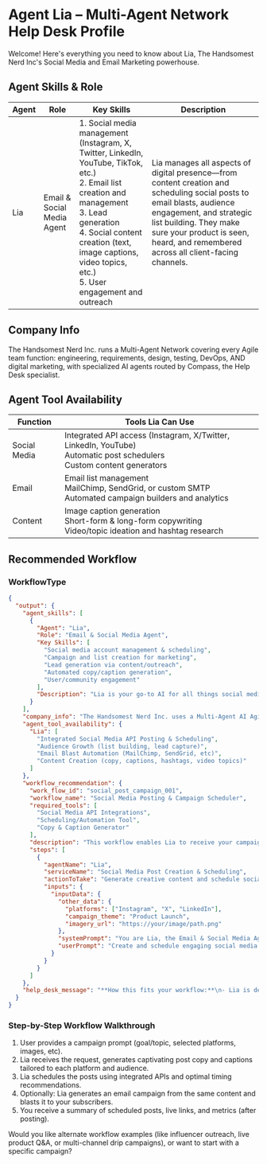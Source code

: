 # Agent Lia – Multi-Agent Network Help Desk Profile

Welcome! Here's everything you need to know about Lia, The Handsomest Nerd Inc's Social Media and Email Marketing powerhouse.

## Agent Skills & Role

| Agent | Role | Key Skills | Description |
|-------|------|------------|-------------|
| Lia | Email & Social Media Agent | 1. Social media management (Instagram, X, Twitter, LinkedIn, YouTube, TikTok, etc.)<br>2. Email list creation and management<br>3. Lead generation<br>4. Social content creation (text, image captions, video topics, etc.)<br>5. User engagement and outreach | Lia manages all aspects of digital presence—from content creation and scheduling social posts to email blasts, audience engagement, and strategic list building. They make sure your product is seen, heard, and remembered across all client-facing channels. |

## Company Info

The Handsomest Nerd Inc. runs a Multi-Agent Network covering every Agile team function: engineering, requirements, design, testing, DevOps, AND digital marketing, with specialized AI agents routed by Compass, the Help Desk specialist.

## Agent Tool Availability

| Function | Tools Lia Can Use |
|----------|-------------------|
| Social Media | Integrated API access (Instagram, X/Twitter, LinkedIn, YouTube)<br>Automatic post schedulers<br>Custom content generators |
| Email | Email list management<br>MailChimp, SendGrid, or custom SMTP<br>Automated campaign builders and analytics |
| Content | Image caption generation<br>Short-form & long-form copywriting<br>Video/topic ideation and hashtag research |

## Recommended Workflow

### WorkflowType

```json
{
  "output": {
    "agent_skills": [
      {
        "Agent": "Lia",
        "Role": "Email & Social Media Agent",
        "Key Skills": [
          "Social media account management & scheduling",
          "Campaign and list creation for marketing",
          "Lead generation via content/outreach",
          "Automated copy/caption generation",
          "User/community engagement"
        ],
        "Description": "Lia is your go-to AI for all things social media and email. Whether you need creative posts, want to grow your audience, schedule campaigns, or run targeted email blasts—Lia coordinates it all to highlight your Agile product!"
      }
    ],
    "company_info": "The Handsomest Nerd Inc. uses a Multi-Agent AI Agile model, deploying specialized agents (like Lia) for focused, expert handling of tasks. Compass routes your requests to the best agent for the job.",
    "agent_tool_availability": {
      "Lia": [
        "Integrated Social Media API Posting & Scheduling",
        "Audience Growth (list building, lead capture)",
        "Email Blast Automation (MailChimp, SendGrid, etc)",
        "Content Creation (copy, captions, hashtags, video topics)"
      ]
    },
    "workflow_recommendation": {
      "work_flow_id": "social_post_campaign_001",
      "workflow_name": "Social Media Posting & Campaign Scheduler",
      "required_tools": [
        "Social Media API Integrations",
        "Scheduling/Automation Tool",
        "Copy & Caption Generator"
      ],
      "description": "This workflow enables Lia to receive your campaign prompt, generate engaging post copy/captions, select appropriate times/hashtags, and schedule posts to your selected platforms. Optionally, Lia can build an email blast from the same content.",
      "steps": [
        {
          "agentName": "Lia",
          "serviceName": "Social Media Post Creation & Scheduling",
          "actionToTake": "Generate creative content and schedule social posts to specified platforms.",
          "inputs": {
            "inputData": {
              "other_data": {
                "platforms": ["Instagram", "X", "LinkedIn"],
                "campaign_theme": "Product Launch",
                "imagery_url": "https://your/image/path.png"
              },
              "systemPrompt": "You are Lia, the Email & Social Media Agent with API access and campaign expertise.",
              "userPrompt": "Create and schedule engaging social media content for our Product Launch across selected platforms."
            }
          }
        }
      ]
    },
    "help_desk_message": "**How this fits your workflow:**\n- Lia is dedicated solely to growing your Agile product's online presence, using both pre-built templates and custom creative strategies.\n- Provide a campaign idea (text, topic, or goal)—Lia will draft, schedule, and (optionally) email it out to your targeted audience for max visibility!\n\nIf you'd like to proceed, tell me your campaign theme, target platforms, and any assets you want used—or request alternate campaign workflows (influencers, analytics, multichannel, etc)!"
  }
}
```

### Step-by-Step Workflow Walkthrough

1. User provides a campaign prompt (goal/topic, selected platforms, images, etc).
2. Lia receives the request, generates captivating post copy and captions tailored to each platform and audience.
3. Lia schedules the posts using integrated APIs and optimal timing recommendations.
4. Optionally: Lia generates an email campaign from the same content and blasts it to your subscribers.
5. You receive a summary of scheduled posts, live links, and metrics (after posting).

Would you like alternate workflow examples (like influencer outreach, live product Q&A, or multi-channel drip campaigns), or want to start with a specific campaign?
